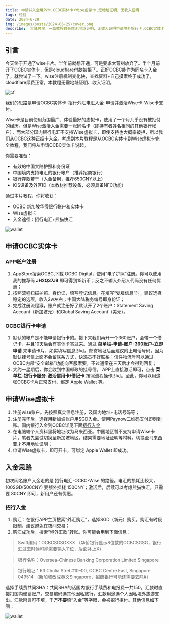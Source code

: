 ```yaml
---
title: 申请并入金境外卡,OCBC实体卡+Wise虚拟卡,无地址证明、无收入证明
tags: 经验
date: 2024-6-29  
img: /images/posts/2024-06-29/cover.png
describe:  大陆居民，一篇教程教会你无地址证明、无收入证明申请境外银行卡,OCBC实体卡+Wise虚拟卡，附带入金方式。
---
```


## 引言

今天终于开通了wise卡片。半年前就想开通，可是要求太苛刻放弃了。半个月前开了OCBC实体卡，但是cloudflare付款被拒了。正好OCBC能作为同名卡入金了，就尝试了一下。wise注册机制变化快，查找资料+自己摸索终于成功了，cloudflare续费正常。本教程无需地址证明、收入证明。

![cf](/images/posts/2024-06-29/cf.jpg)

我们的思路是申请OCBC实体卡-招行外汇电汇入金-申请并激活Wise卡-Wise卡支付。

Wise卡是目前使用范围最广、体验最好的虚拟卡，使用了一个月几乎没有被拒付的经历。但是Wise激活入金需要一张同名卡（即持有者姓名相同的其他银行帐户），而大部分国内银行电汇不支持Wise虚拟卡，即使支持也大概率被拒，所以我们从OCBC这种正经卡入金。考虑到本片教程是从OCBC实体卡到Wise虚拟卡完全教程，我们将从申请OCBC实体卡说起。

你需要准备：
- 有效的中国大陆护照和身份证
- 中国境内支持电汇的银行帐户（推荐招商银行）
- 银行存款若干（入金备用，推荐650CNY以上）
- iOS设备及外区ID（本教材推荐设备，必须具备NFC功能）

通过本片教程，你将收获：
- OCBC 新加坡华侨银行帐户和实体卡
- Wise虚拟卡
- 入金途径：招行电汇+熊猫快汇

![wallet](/images/posts/2024-06-29/cover.jpg)

## 申请OCBC实体卡

### APP帐户注册

1. AppStore搜索OCBC,下载 OCBC Digital，使用“电子护照”注册。你可以使用我的推荐码 **JH2Q37JB** 即可得到15新币；反之不输入介绍人代码没有任何优惠；
2. 按照流程扫描护照、身份证，填写登记信息。在填写“受雇信息”时，建议选择稳定的选项，收入2w左右；中国大陆税务编号即身份证；
3. 完成注册流程猴，账户就注册好了默认开了2个账户：Statement Saving Account（新加坡元）和Global Saving Account（美元）。

### OCBC银行卡申请

1. 默认的帐户是不能申请银行卡的。接下来我们再开一个360账户，会带一个借记卡，并且10天后会有实体卡寄过来。通过 **菜单栏-申请-账户-360账户-立即申请** 来申请卡片，如实填写信息即可。邮寄地址后面建议附上电话号码，因为默认挂号信上面不会留联系方式，快递员不好联系；信件物流号可以通过OCBC内部“安全邮箱”功能向客服索要，不过通常在三天后才会得到回复；
2. 大约一星期后，你会收到中国邮政的挂号信。 APP上直接激活即可，点击 **菜单栏-银行卡服务-激活信用卡/借记卡** 按照流程操作即可。至此，你可以用这张OCBC卡片正常支付、绑定 Apple Wallet 等。

## 申请Wise虚拟卡

1. 注册wise账户。先按照真实信息注册，及国内地址+电话号码等；
2. 注册完毕后，选择用新加坡账户用SGD入金。使用Paynow二维码支付即刻到账。国内银行入金到OCBC详见下面[招行入金](#招行入金)
3. 在电脑端个人资料里将地址改为马来西亚。中国地区暂不支持申请Wise卡片，笔者先尝试切换至新加坡地区，结果需要地址证明等材料。切换至马来西亚才不用地址证明；
4. 申请Wise虚拟卡，即可开卡，可绑定 Apple Wallet 即成功。

## 入金思路

初次同名账户入金走的是 招行电汇-OCBC-Wise 的路径。电汇的损耗比较大，100SGD(500CNY) 要额外损耗 150CNY；激活后，后续可以考虑熊猫快汇，只需要 80CNY 即可，新用户还有优惠。

### 招行入金

1. 购汇：在银行APP主页搜索“外汇购汇”，选择SGD（新元）购买。购汇有时段限制，建议避免在夜间交易；
2. 购汇成功后，搜索“境外汇款”转账。你可能会用到下面信息：

> Swift编码：OCBCSGSGXXX （华侨银行显示8位数的OCBCSGSG，银行汇过去时候可能需要输入11位，后面补上X）

> 银行名称：Oversea-Chinese Banking Corporation Limited Singapore

> 银行地址：63 Chulia Strel #10–00, OCBC Centre East, Singapore 049514 （新加坡改成英文Singapore，招商银行可能还需要去除#）

选择手续费共同SHA：共同SHA的话国内银行手续费和电报费一共150，汇款时直接扣国内储蓄账户。交易编码选其他因私旅行，汇款用途选个人因私境外旅游支出。汇款附言可不填，千万**不要**填“入金”等字眼，会被招行拒付。其他信息如下图：

![wallet](/images/posts/2024-06-29/bank.jpg)